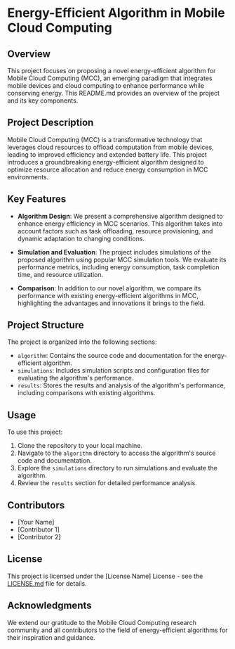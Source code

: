 # Energy-Efficient Algorithm in Mobile Cloud Computing

## Overview

This project focuses on proposing a novel energy-efficient algorithm for Mobile Cloud Computing (MCC), an emerging paradigm that integrates mobile devices and cloud computing to enhance performance while conserving energy. This README.md provides an overview of the project and its key components.

## Project Description

Mobile Cloud Computing (MCC) is a transformative technology that leverages cloud resources to offload computation from mobile devices, leading to improved efficiency and extended battery life. This project introduces a groundbreaking energy-efficient algorithm designed to optimize resource allocation and reduce energy consumption in MCC environments.

## Key Features

- **Algorithm Design**: We present a comprehensive algorithm designed to enhance energy efficiency in MCC scenarios. This algorithm takes into account factors such as task offloading, resource provisioning, and dynamic adaptation to changing conditions.

- **Simulation and Evaluation**: The project includes simulations of the proposed algorithm using popular MCC simulation tools. We evaluate its performance metrics, including energy consumption, task completion time, and resource utilization.

- **Comparison**: In addition to our novel algorithm, we compare its performance with existing energy-efficient algorithms in MCC, highlighting the advantages and innovations it brings to the field.

## Project Structure

The project is organized into the following sections:

- `algorithm`: Contains the source code and documentation for the energy-efficient algorithm.
- `simulations`: Includes simulation scripts and configuration files for evaluating the algorithm's performance.
- `results`: Stores the results and analysis of the algorithm's performance, including comparisons with existing algorithms.

## Usage

To use this project:

1. Clone the repository to your local machine.
2. Navigate to the `algorithm` directory to access the algorithm's source code and documentation.
3. Explore the `simulations` directory to run simulations and evaluate the algorithm.
4. Review the `results` section for detailed performance analysis.

## Contributors

- [Your Name]
- [Contributor 1]
- [Contributor 2]

## License

This project is licensed under the [License Name] License - see the [LICENSE.md](LICENSE.md) file for details.

## Acknowledgments

We extend our gratitude to the Mobile Cloud Computing research community and all contributors to the field of energy-efficient algorithms for their inspiration and guidance.

